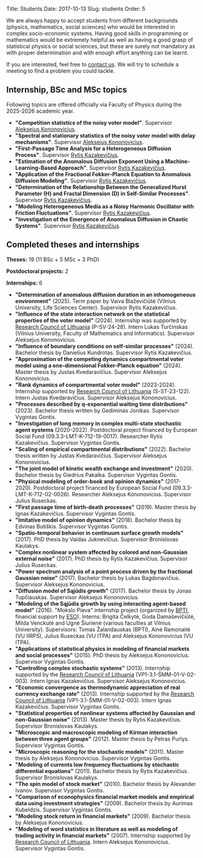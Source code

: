 Title: Students
Date: 2017-10-13
Slug: students
Order: 5

We are always happy to accept students from different backgrounds
(physics, mathematics, social sciences) who would be interested in complex
socio-economic systems. Having good skills in programming or mathematics
would be extremely helpful as well as having a good grasp of statistical
physics or social sciences, but these are surely not mandatory as with
proper determination and with enough effort anything can be learnt.

If you are interested, feel free to [contact us]({filename}/pages/about.md).
We will try to schedule a meeting to find a problem you could tackle.

## Internship, BSc and MSc topics

Following topics are offered officially via Faculty of Physics during the
2025-2026 academic year.

* **"Competition statistics of the noisy voter model"**. Supervisor
  [Aleksejus Kononovicius](https://kononovicius.lt).
* **"Spectral and stationary statistics of the noisy voter model with delay
  mechanisms"**.
  Supervisor [Aleksejus Kononovicius](https://kononovicius.lt).
* **"First-Passage Time Analysis for a Heterogeneous Diffusion Process"**.
  Supervisor [Rytis
  Kazakevičius](https://www.ff.vu.lt/en/science/researcher-profiles-2/1977-dr-rytis-kazakevicius).
* **"Estimation of the Anomalous Diffusion Exponent Using a
  Machine-Learning-Based Approach"**. Supervisor [Rytis
  Kazakevičius](https://www.ff.vu.lt/en/science/researcher-profiles-2/1977-dr-rytis-kazakevicius).
* **"Application of the Fractional Fokker–Planck Equation to Anomalous
  Diffusion Modeling"**. Supervisor [Rytis
  Kazakevičius](https://www.ff.vu.lt/en/science/researcher-profiles-2/1977-dr-rytis-kazakevicius).
* **"Determination of the Relationship Between the Generalized Hurst
  Parameter (H) and Fractal Dimension (D) in Self-Similar Processes"**.
  Supervisor [Rytis
  Kazakevičius](https://www.ff.vu.lt/en/science/researcher-profiles-2/1977-dr-rytis-kazakevicius).
* **"Modeling Heterogeneous Media as a Noisy Harmonic Oscillator with
  Friction Fluctuations"**. Supervisor [Rytis
  Kazakevičius](https://www.ff.vu.lt/en/science/researcher-profiles-2/1977-dr-rytis-kazakevicius).
* **"Investigation of the Emergence of Anomalous Diffusion in Chaotic
  Systems"**. Supervisor [Rytis
  Kazakevičius](https://www.ff.vu.lt/en/science/researcher-profiles-2/1977-dr-rytis-kazakevicius).

## Completed theses and internships

**Theses:** 19 (11 BSc + 5 MSc + 3 PhD)

**Postdoctoral projects:** 2

**Internships:** 6

* **"Determination of anomalous diffusion duration in an inhomogeneous
  environment"** (2025). Term paper by Vaiva Blaževičiūtė (Vilnius
  University, Life Sciences Center). Supervisor Rytis Kazakevičius.
* **"Influence of the state interaction network on the statistical
  properties of the voter model"** (2024). Internship was supported by
  [Research Council of Lithuania](https://lmt.lrv.lt/en/) (P-SV-24-28). Intern
  Lukas Turčinskas (Vilnius University, Faculty of Mathematics and
  Informatics). Supervisor Aleksejus Kononovicius.
* **"Influence of boundary conditions on self-similar processes"** (2024).
  Bachelor thesis by Danielius Kundrotas. Supervisor Rytis Kazakevičius.
* **"Approximation of the competing dynamics compartmental voter model using a
  one-dimensional Fokker-Planck equation"** (2024). Master thesis by Justas
  Kvedaravičius. Supervisor Aleksejus Kononovicius.
* **"Rank dynamics of compartmental voter model"** (2023-2024). Internship
  supported by [Research Council of Lithuania](https://lmt.lrv.lt/en/)
  (S-ST-23-122). Intern Justas Kvedaravičius. Supervisor Aleksejus
  Kononovicius.
* **"Processes described by q-exponential waiting time distributions"** (2023).
  Bachelor thesis written by Gediminas Jonikas. Supervisor Vygintas Gontis.
* **"Investigation of long memory in complex multi-state stochastic agent
  systems** (2020-2022). Postdoctoral project financed by European Social
  Fund (09.3.3-LMT-K-712-19-0017). Researcher Rytis Kazakevičius. Supervisor
  Vygintas Gontis.
* **"Scaling of empirical compartmental distributions"** (2022). Bachelor thesis
  written by Justas Kvedaravičius. Supervisor Aleksejus Kononovicius.
* **"The joint model of kinetic wealth exchange and investment"** (2020).
  Bachelor thesis by Giedrius Pakalka. Supervisor Vygintas Gontis.
* **"Physical modeling of order-book and opinion dynamics"** (2017-2020).
  Postdoctoral project financed by European Social Fund
  (09.3.3-LMT-K-712-02-0026). Researcher Aleksejus Kononovicius. Supervisor
  Julius Ruseckas.
* **"First passage time of birth-death processes"** (2019). Master thesis by
  Ignas Kazakevičius. Supervisor Vygintas Gontis.
* **"Imitative model of opinion dynamics"** (2018). Bachelor thesis by Edvinas
  Butiškis. Supervisor Vygintas Gontis.
* **"Spatio-temporal behavior in continuum surface growth models"** (2017). PhD
  thesis by Vaidas Juknevičius. Supervisor Bronislovas Kaulakys.
* **"Complex nonlinear system affected by colored and non-Gaussian external
  noise"** (2017). PhD thesis by Rytis Kazakevičius. Supervisor Julius
  Ruseckas.
* **"Power spectrum analysis of a point process driven by the fractional
  Gaussian noise"** (2017). Bachelor thesis by Lukas Bagdonavičius. Supervisor
  Aleksejus Kononovicius.
* **"Diffusion model of Sąjūdis growth"** (2017). Bachelor thesis by Jonas
  Tupčiauskas. Supervisor Aleksejus Kononovicius.
* **"Modeling of the Sąjūdis growth by using interacting agent-based model"**
  (2016). "Mokslo Pieva" internship project (organized by
  [BPTI](https://www.bpti.eu), financial support by [ESO](https://www.eso.lt)).
  Interns: Brigita Čelkytė, Goda Damaševičiūtė, Milda Venckutė and Ugnė
  Šiurienė (various faculties at Vilnius University). Supervisors: Tomas
  Žalandauskas (BPTI), Ainė Ramonaitė (VU IIRPS), Julius Ruseckas (VU ITPA)
  and Aleksejus Kononovicius (VU ITPA).
* **"Applications of statistical physics in modeling of financial markets and
  social processes"** (2015). PhD thesis by Aleksejus Kononovicius. Supervisor
  Vygintas Gontis.
* **"Controlling complex stochastic systems"** (2013). Internship supported by
  the [Research Council of Lithuania](https://lmt.lrv.lt/en/)
  (VP1-3.1-ŠMM-01-V-02-003). Intern Ignas Kazakevičius. Supervisor Aleksejus
  Kononovicius.
* **"Economic convergence as thermodynamic appreciation of real currency
  exchange rate"** (2013). Internship supported by the [Research Council of
  Lithuania](https://lmt.lrv.lt/en/) (VP1-3.1-ŠMM-01-V-02-003). Intern Ignas
  Kazakevičius. Supervisor Vygintas Gontis.
* **"Statistical properties of nonlinear systems affected by Gaussian and
  non-Gaussian noise"** (2013). Master thesis by Rytis Kazakevičius.
  Supervisor Bronislovas Kaulakys.
* **"Microscopic and macroscopic modeling of Kirman interaction between three
  agent groups"** (2012). Master thesis by Petras Purlys. Supervisor Vygintas
  Gontis.
* **"Microscopic reasoning for the stochastic models"** (2011). Master thesis by
  Aleksejus Kononovicius. Supervisor Vygintas Gontis.
* **"Modeling of currents low frequency fluctuations by stochastic
  differential equations"** (2011). Bachelor thesis by Rytis Kazakevičius.
  Supervisor Bronislovas Kaulakys.
* **"The spin model of stock market"** (2010). Bachelor thesis by Alexander
  Ivanov. Supervisor Vygintas Gontis.
* **"Comparison of econophysics financial market models and empirical data
  using investment strategies"** (2009). Bachelor thesis by Aurimas Kubeldzis.
  Supervisor Vygintas Gontis.
* **"Modeling stock return in financial markets"** (2009). Bachelor thesis by
  Aleksejus Kononovicius.
* **"Modeling of word statistics in literature as well as modeling of trading
  activity in financial markets"** (2007). Internship supported by [Research
  Council of Lithuania](https://lmt.lrv.lt/en/). Intern Aleksejus Kononovicius.
  Supervisor Vygintas Gontis.
